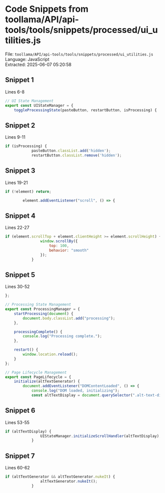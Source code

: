 # Code Snippets from toollama/API/api-tools/tools/snippets/processed/ui_utilities.js

File: `toollama/API/api-tools/tools/snippets/processed/ui_utilities.js`  
Language: JavaScript  
Extracted: 2025-06-07 05:20:58  

## Snippet 1
Lines 6-8

```JavaScript
// UI State Management
export const UIStateManager = {
    toggleProcessingState(pasteButton, restartButton, isProcessing) {
```

## Snippet 2
Lines 9-11

```JavaScript
if (isProcessing) {
            pasteButton.classList.add('hidden');
            restartButton.classList.remove('hidden');
```

## Snippet 3
Lines 19-21

```JavaScript
if (!element) return;

        element.addEventListener("scroll", () => {
```

## Snippet 4
Lines 22-27

```JavaScript
if (element.scrollTop + element.clientHeight >= element.scrollHeight) {
                window.scrollBy({
                    top: 100,
                    behavior: "smooth"
                });
            }
```

## Snippet 5
Lines 30-52

```JavaScript
};

// Processing State Management
export const ProcessingManager = {
    startProcessing(document) {
        document.body.classList.add("processing");
    },

    processingComplete() {
        console.log("Processing complete.");
    },

    restart() {
        window.location.reload();
    }
};

// Page Lifecycle Management
export const PageLifecycle = {
    initialize(altTextGenerator) {
        document.addEventListener("DOMContentLoaded", () => {
            console.log("DOM loaded, initializing");
            const altTextDisplay = document.querySelector(".alt-text-display");
```

## Snippet 6
Lines 53-55

```JavaScript
if (altTextDisplay) {
                UIStateManager.initializeScrollHandler(altTextDisplay);
            }
```

## Snippet 7
Lines 60-62

```JavaScript
if (altTextGenerator && altTextGenerator.nukeIt) {
                altTextGenerator.nukeIt();
            }
```

